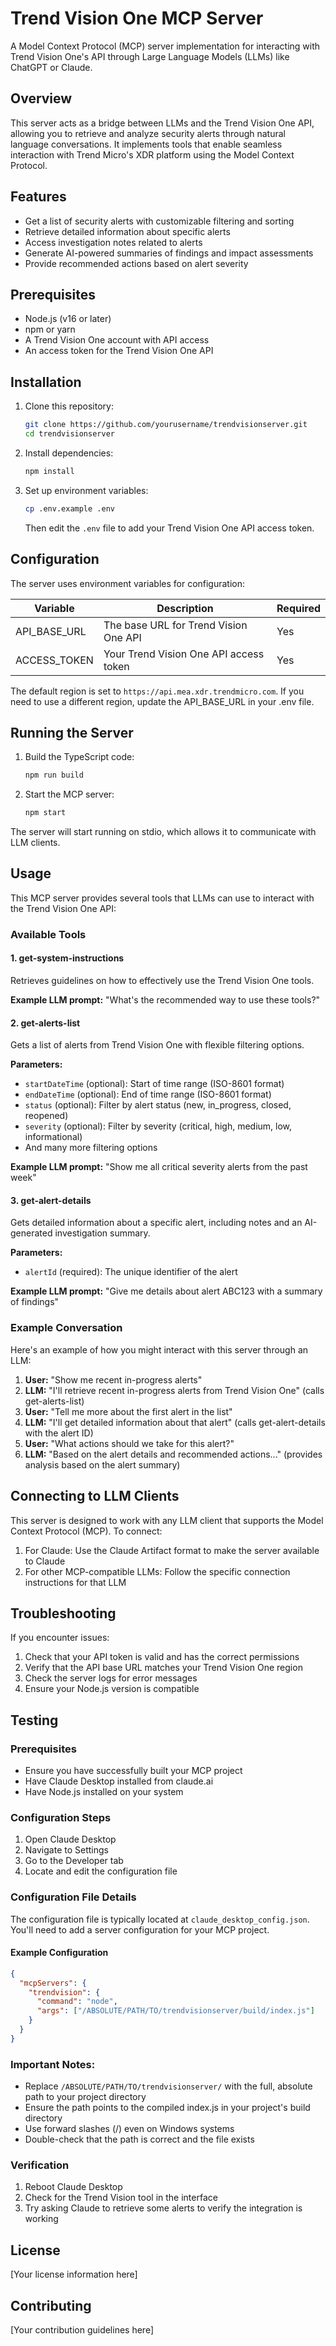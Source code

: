 # Trend Vision One MCP Server

A Model Context Protocol (MCP) server implementation for interacting with Trend Vision One's API through Large Language Models (LLMs) like ChatGPT or Claude.

## Overview

This server acts as a bridge between LLMs and the Trend Vision One API, allowing you to retrieve and analyze security alerts through natural language conversations. It implements tools that enable seamless interaction with Trend Micro's XDR platform using the Model Context Protocol.

## Features

- Get a list of security alerts with customizable filtering and sorting
- Retrieve detailed information about specific alerts
- Access investigation notes related to alerts
- Generate AI-powered summaries of findings and impact assessments
- Provide recommended actions based on alert severity

## Prerequisites

- Node.js (v16 or later)
- npm or yarn
- A Trend Vision One account with API access
- An access token for the Trend Vision One API

## Installation

1. Clone this repository:

   ```bash
   git clone https://github.com/yourusername/trendvisionserver.git
   cd trendvisionserver
   ```

2. Install dependencies:

   ```bash
   npm install
   ```

3. Set up environment variables:
   ```bash
   cp .env.example .env
   ```
   Then edit the `.env` file to add your Trend Vision One API access token.

## Configuration

The server uses environment variables for configuration:

| Variable     | Description                            | Required |
| ------------ | -------------------------------------- | -------- |
| API_BASE_URL | The base URL for Trend Vision One API  | Yes      |
| ACCESS_TOKEN | Your Trend Vision One API access token | Yes      |

The default region is set to `https://api.mea.xdr.trendmicro.com`. If you need to use a different region, update the API_BASE_URL in your .env file.

## Running the Server

1. Build the TypeScript code:

   ```bash
   npm run build
   ```

2. Start the MCP server:
   ```bash
   npm start
   ```

The server will start running on stdio, which allows it to communicate with LLM clients.

## Usage

This MCP server provides several tools that LLMs can use to interact with the Trend Vision One API:

### Available Tools

#### 1. get-system-instructions

Retrieves guidelines on how to effectively use the Trend Vision One tools.

**Example LLM prompt:**
"What's the recommended way to use these tools?"

#### 2. get-alerts-list

Gets a list of alerts from Trend Vision One with flexible filtering options.

**Parameters:**

- `startDateTime` (optional): Start of time range (ISO-8601 format)
- `endDateTime` (optional): End of time range (ISO-8601 format)
- `status` (optional): Filter by alert status (new, in_progress, closed, reopened)
- `severity` (optional): Filter by severity (critical, high, medium, low, informational)
- And many more filtering options

**Example LLM prompt:**
"Show me all critical severity alerts from the past week"

#### 3. get-alert-details

Gets detailed information about a specific alert, including notes and an AI-generated investigation summary.

**Parameters:**

- `alertId` (required): The unique identifier of the alert

**Example LLM prompt:**
"Give me details about alert ABC123 with a summary of findings"

### Example Conversation

Here's an example of how you might interact with this server through an LLM:

1. **User:** "Show me recent in-progress alerts"
2. **LLM:** "I'll retrieve recent in-progress alerts from Trend Vision One" (calls get-alerts-list)
3. **User:** "Tell me more about the first alert in the list"
4. **LLM:** "I'll get detailed information about that alert" (calls get-alert-details with the alert ID)
5. **User:** "What actions should we take for this alert?"
6. **LLM:** "Based on the alert details and recommended actions..." (provides analysis based on the alert summary)

## Connecting to LLM Clients

This server is designed to work with any LLM client that supports the Model Context Protocol (MCP). To connect:

1. For Claude: Use the Claude Artifact format to make the server available to Claude
2. For other MCP-compatible LLMs: Follow the specific connection instructions for that LLM

## Troubleshooting

If you encounter issues:

1. Check that your API token is valid and has the correct permissions
2. Verify that the API base URL matches your Trend Vision One region
3. Check the server logs for error messages
4. Ensure your Node.js version is compatible

## Testing

### Prerequisites

- Ensure you have successfully built your MCP project
- Have Claude Desktop installed from claude.ai
- Have Node.js installed on your system

### Configuration Steps

1. Open Claude Desktop
2. Navigate to Settings
3. Go to the Developer tab
4. Locate and edit the configuration file

### Configuration File Details

The configuration file is typically located at `claude_desktop_config.json`. You'll need to add a server configuration for your MCP project.

#### Example Configuration

```json
{
  "mcpServers": {
    "trendvision": {
      "command": "node",
      "args": ["/ABSOLUTE/PATH/TO/trendvisionserver/build/index.js"]
    }
  }
}
```

### Important Notes:

- Replace `/ABSOLUTE/PATH/TO/trendvisionserver/` with the full, absolute path to your project directory
- Ensure the path points to the compiled index.js in your project's build directory
- Use forward slashes (/) even on Windows systems
- Double-check that the path is correct and the file exists

### Verification

1. Reboot Claude Desktop
2. Check for the Trend Vision tool in the interface
3. Try asking Claude to retrieve some alerts to verify the integration is working

## License

[Your license information here]

## Contributing

[Your contribution guidelines here]
